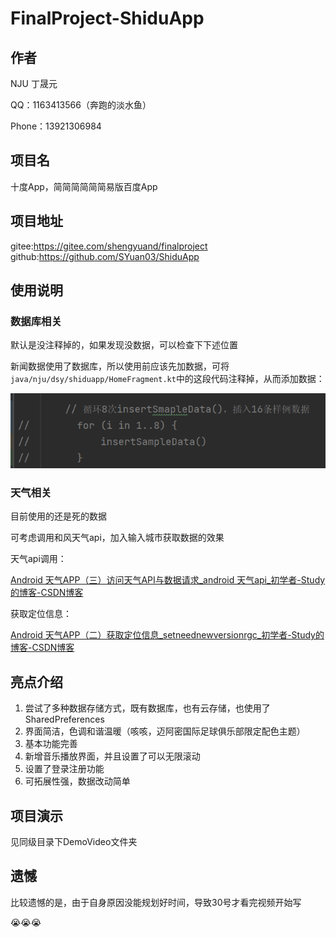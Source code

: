 # FinalProject-ShiduApp

## 作者

NJU 丁晟元

QQ：1163413566（奔跑的淡水鱼）

Phone：13921306984

## 项目名

十度App，简简简简简简易版百度App

## 项目地址

gitee:https://gitee.com/shengyuand/finalproject
github:https://github.com/SYuan03/ShiduApp

## 使用说明

### 数据库相关

默认是没注释掉的，如果发现没数据，可以检查下下述位置

新闻数据使用了数据库，所以使用前应该先加数据，可将`java/nju/dsy/shiduapp/HomeFragment.kt`中的这段代码注释掉，从而添加数据：

![image-20230731090444436](README/image-20230731090444436.png) 

### 天气相关

目前使用的还是死的数据

可考虑调用和风天气api，加入输入城市获取数据的效果

天气api调用：

[Android 天气APP（三）访问天气API与数据请求_android 天气api_初学者-Study的博客-CSDN博客](https://blog.csdn.net/qq_38436214/article/details/105328657)

获取定位信息：

[Android 天气APP（二）获取定位信息_setneednewversionrgc_初学者-Study的博客-CSDN博客](https://blog.csdn.net/qq_38436214/article/details/105328603)

## 亮点介绍

1. 尝试了多种数据存储方式，既有数据库，也有云存储，也使用了SharedPreferences
2. 界面简洁，色调和谐温暖（咳咳，迈阿密国际足球俱乐部限定配色主题）
3. 基本功能完善
4. 新增音乐播放界面，并且设置了可以无限滚动
5. 设置了登录注册功能
6. 可拓展性强，数据改动简单

## 项目演示

见同级目录下DemoVideo文件夹

## 遗憾

比较遗憾的是，由于自身原因没能规划好时间，导致30号才看完视频开始写

😭😭😭
